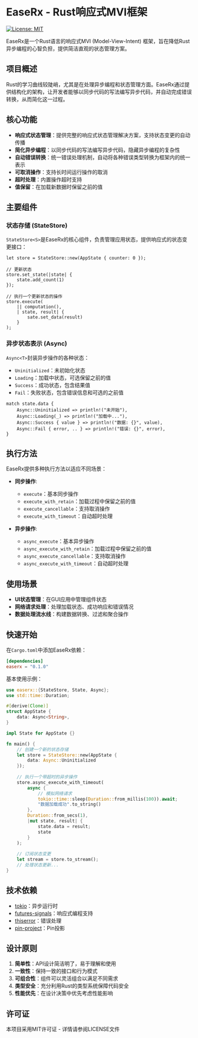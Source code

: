 # EaseRx - Rust响应式MVI框架

[![License: MIT](https://img.shields.io/badge/License-MIT-yellow.svg)](https://opensource.org/licenses/MIT)

EaseRx是一个Rust语言的响应式MVI (Model-View-Intent) 框架，旨在降低Rust异步编程的心智负担，提供简洁直观的状态管理方案。

## 项目概述

Rust的学习曲线较陡峭，尤其是在处理异步编程和状态管理方面。EaseRx通过提供结构化的架构，让开发者能够以同步代码的写法编写异步代码，并自动完成错误转换，从而简化这一过程。

## 核心功能

- **响应式状态管理**：提供完整的响应式状态管理解决方案，支持状态变更的自动传播
- **简化异步编程**：以同步代码的写法编写异步代码，隐藏异步编程的复杂性
- **自动错误转换**：统一错误处理机制，自动将各种错误类型转换为框架内的统一表示
- **可取消操作**：支持长时间运行操作的取消
- **超时处理**：内置操作超时支持
- **值保留**：在加载新数据时保留之前的值

## 主要组件

### 状态存储 (StateStore)

`StateStore<S>`是EaseRx的核心组件，负责管理应用状态，提供响应式的状态变更接口：

```
let store = StateStore::new(AppState { counter: 0 });

// 更新状态
store.set_state(|state| {
    state.add_count(1)
});

// 执行一个更新状态的操作
store.execute(
    || computation(),
    | state, result| {
        sate.set_data(result)
    }
);
```

### 异步状态表示 (Async)

`Async<T>`封装异步操作的各种状态：

- `Uninitialized`：未初始化状态
- `Loading`：加载中状态，可选保留之前的值
- `Success`：成功状态，包含结果值
- `Fail`：失败状态，包含错误信息和可选的之前值

```
match state.data {
    Async::Uninitialized => println!("未开始"),
    Async::Loading(_) => println!("加载中..."),
    Async::Success { value } => println!("数据: {}", value),
    Async::Fail { error, .. } => println!("错误: {}", error),
}
```

## 执行方法

EaseRx提供多种执行方法以适应不同场景：

- **同步操作**:
  - `execute`：基本同步操作
  - `execute_with_retain`：加载过程中保留之前的值
  - `execute_cancellable`：支持取消操作
  - `execute_with_timeout`：自动超时处理

- **异步操作**:
  - `async_execute`：基本异步操作
  - `async_execute_with_retain`：加载过程中保留之前的值
  - `async_execute_cancellable`：支持取消操作
  - `async_execute_with_timeout`：自动超时处理

## 使用场景

- **UI状态管理**：在GUI应用中管理组件状态
- **网络请求处理**：处理加载状态、成功响应和错误情况
- **数据处理流水线**：构建数据转换、过滤和聚合操作

## 快速开始

在`Cargo.toml`中添加EaseRx依赖：

```toml
[dependencies]
easerx = "0.1.0"
```

基本使用示例：

```rust
use easerx::{StateStore, State, Async};
use std::time::Duration;

#[derive(Clone)]
struct AppState {
    data: Async<String>,
}

impl State for AppState {}

fn main() {
    // 创建一个新的状态存储
    let store = StateStore::new(AppState { 
        data: Async::Uninitialized 
    });
    
    // 执行一个带超时的异步操作
    store.async_execute_with_timeout(
        async {
            // 模拟网络请求
            tokio::time::sleep(Duration::from_millis(100)).await;
            "数据加载成功".to_string()
        },
        Duration::from_secs(1),
        |mut state, result| {
            state.data = result;
            state
        }
    );
    
    // 订阅状态变更
    let stream = store.to_stream();
    // 处理状态更新...
}
```

## 技术依赖

- [tokio](https://github.com/tokio-rs/tokio)：异步运行时
- [futures-signals](https://github.com/Pauan/rust-signals)：响应式编程支持
- [thiserror](https://github.com/dtolnay/thiserror)：错误处理
- [pin-project](https://github.com/taiki-e/pin-project)：Pin投影

## 设计原则

1. **简单性**：API设计简洁明了，易于理解和使用
2. **一致性**：保持一致的接口和行为模式
3. **可组合性**：组件可以灵活组合以满足不同需求
4. **类型安全**：充分利用Rust的类型系统保障代码安全
5. **性能优先**：在设计决策中优先考虑性能影响

## 许可证

本项目采用MIT许可证 - 详情请参阅LICENSE文件 